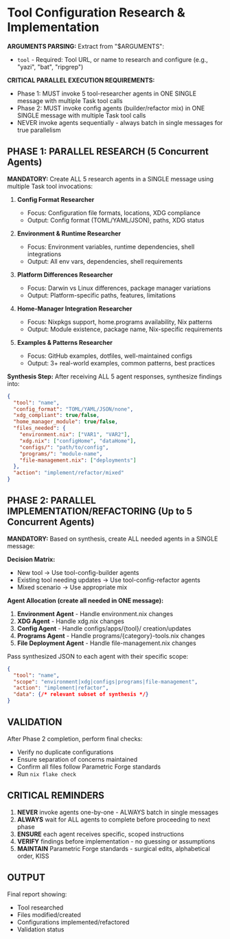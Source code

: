 # Tool Configuration Research & Implementation

**ARGUMENTS PARSING:**
Extract from "$ARGUMENTS":

- `tool` - Required: Tool URL, or name to research and configure (e.g., "yazi", "bat", "ripgrep")

**CRITICAL PARALLEL EXECUTION REQUIREMENTS:**

- Phase 1: MUST invoke 5 tool-researcher agents in ONE SINGLE message with multiple Task tool calls
- Phase 2: MUST invoke config agents (builder/refactor mix) in ONE SINGLE message with multiple Task tool calls
- NEVER invoke agents sequentially - always batch in single messages for true parallelism

## PHASE 1: PARALLEL RESEARCH (5 Concurrent Agents)

**MANDATORY:** Create ALL 5 research agents in a SINGLE message using multiple Task tool invocations:

1. **Config Format Researcher**

   - Focus: Configuration file formats, locations, XDG compliance
   - Output: Config format (TOML/YAML/JSON), paths, XDG status

1. **Environment & Runtime Researcher**

   - Focus: Environment variables, runtime dependencies, shell integrations
   - Output: All env vars, dependencies, shell requirements

1. **Platform Differences Researcher**

   - Focus: Darwin vs Linux differences, package manager variations
   - Output: Platform-specific paths, features, limitations

1. **Home-Manager Integration Researcher**

   - Focus: Nixpkgs support, home.programs availability, Nix patterns
   - Output: Module existence, package name, Nix-specific requirements

1. **Examples & Patterns Researcher**

   - Focus: GitHub examples, dotfiles, well-maintained configs
   - Output: 3+ real-world examples, common patterns, best practices

**Synthesis Step:**
After receiving ALL 5 agent responses, synthesize findings into:

```json
{
  "tool": "name",
  "config_format": "TOML/YAML/JSON/none",
  "xdg_compliant": true/false,
  "home_manager_module": true/false,
  "files_needed": {
    "environment.nix": ["VAR1", "VAR2"],
    "xdg.nix": ["configHome", "dataHome"],
    "configs/": "path/to/config",
    "programs/": "module-name",
    "file-management.nix": ["deployments"]
  },
  "action": "implement/refactor/mixed"
}
```

## PHASE 2: PARALLEL IMPLEMENTATION/REFACTORING (Up to 5 Concurrent Agents)

**MANDATORY:** Based on synthesis, create ALL needed agents in a SINGLE message:

**Decision Matrix:**

- New tool → Use tool-config-builder agents
- Existing tool needing updates → Use tool-config-refactor agents
- Mixed scenario → Use appropriate mix

**Agent Allocation (create all needed in ONE message):**

1. **Environment Agent** - Handle environment.nix changes
1. **XDG Agent** - Handle xdg.nix changes
1. **Config Agent** - Handle configs/apps/{tool}/ creation/updates
1. **Programs Agent** - Handle programs/{category}-tools.nix changes
1. **File Deployment Agent** - Handle file-management.nix changes

Pass synthesized JSON to each agent with their specific scope:

```json
{
  "tool": "name",
  "scope": "environment|xdg|configs|programs|file-management",
  "action": "implement|refactor",
  "data": {/* relevant subset of synthesis */}
}
```

## VALIDATION

After Phase 2 completion, perform final checks:

- Verify no duplicate configurations
- Ensure separation of concerns maintained
- Confirm all files follow Parametric Forge standards
- Run `nix flake check`

## CRITICAL REMINDERS

1. **NEVER** invoke agents one-by-one - ALWAYS batch in single messages
1. **ALWAYS** wait for ALL agents to complete before proceeding to next phase
1. **ENSURE** each agent receives specific, scoped instructions
1. **VERIFY** findings before implementation - no guessing or assumptions
1. **MAINTAIN** Parametric Forge standards - surgical edits, alphabetical order, KISS

## OUTPUT

Final report showing:

- Tool researched
- Files modified/created
- Configurations implemented/refactored
- Validation status
